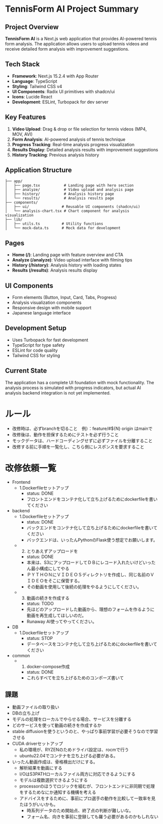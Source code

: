 # TennisForm AI Project Summary

## Project Overview

**TennisForm AI** is a Next.js web application that provides AI-powered tennis form analysis. The application allows users to upload tennis videos and receive detailed form analysis with improvement suggestions.

## Tech Stack

- **Framework**: Next.js 15.2.4 with App Router
- **Language**: TypeScript
- **Styling**: Tailwind CSS v4
- **UI Components**: Radix UI primitives with shadcn/ui
- **Icons**: Lucide React
- **Development**: ESLint, Turbopack for dev server

## Key Features

1. **Video Upload**: Drag & drop or file selection for tennis videos (MP4, MOV, AVI)
2. **Form Analysis**: AI-powered analysis of tennis technique
3. **Progress Tracking**: Real-time analysis progress visualization
4. **Results Display**: Detailed analysis results with improvement suggestions
5. **History Tracking**: Previous analysis history

## Application Structure

```
├── app/
│   ├── page.tsx           # Landing page with hero section
│   ├── analyze/           # Video upload and analysis page
│   ├── history/           # Analysis history page
│   └── results/           # Analysis results page
├── components/
│   ├── ui/               # Reusable UI components (shadcn/ui)
│   └── analysis-chart.tsx # Chart component for analysis visualization
├── lib/
│   ├── utils.ts          # Utility functions
│   └── mock-data.ts      # Mock data for development
```

## Pages

- **Home (/)**: Landing page with feature overview and CTA
- **Analyze (/analyze)**: Video upload interface with filming tips
- **History (/history)**: Analysis history with loading states
- **Results (/results)**: Analysis results display

## UI Components

- Form elements (Button, Input, Card, Tabs, Progress)
- Analysis visualization components
- Responsive design with mobile support
- Japanese language interface

## Development Setup

- Uses Turbopack for fast development
- TypeScript for type safety
- ESLint for code quality
- Tailwind CSS for styling

## Current State

The application has a complete UI foundation with mock functionality. The analysis process is simulated with progress indicators, but actual AI analysis backend integration is not yet implemented.

# ルール

- 改修時は、必ずbranchを切ること　例）：feature/#${N} origin はmainで
- 改修後は、動作を担保するためにテストを必ず行うこと
- モックデータは、ハードコーディングせずに必ずファイルを分離すること
- 改修する前に手順を一覧化し、こちら側にレスポンスを要求すること

# 改修依頼一覧

- Frontend
  - 1.Dockerfileセットアップ
    - status: DONE
    - フロントエンドをコンテナ化して立ち上げるためにdockerfileを書いてください
- backend
  - 1.Dockerfileセットアップ
    - status: DONE
    - バックエンドをコンテナ化して立ち上げるためにdockerfileを書いてください
    - バックエンドは、いったんPythonのFlask使う想定でお願いします。
  - 2. とりあえずアップロードを
    - status: DONE
    - 本来は、S3にアップロードしてＤＢにレコード入れたいけどいったん最小構成にしてやる
    - ＰＹＴＨＯＮにＶＩＤＥＯＳディレクトリを作成し、同じ名前のＶＩＤＥＯをそこに保管する。
    - その動画を使用して後続の処理をやるようにしてください。
  - 3. 動画の続きを作成する
    - status: TODO
    - 先ほどのアップロードした動画から、理想のフォームを作るように動画を再生成してほしいのだ。
    - Runaway AI使ってやってください。
- DB
  - 1.Dockerfileセットアップ
    - status: STOP
    - データベースをコンテナ化して立ち上げるためにdockerfileを書いてください
- common
  - 1. docker-compose作成
    - status: DONE
    - これらすべてを立ち上げるためのコンポーズ書いて

## 課題

- 動画ファイルの取り扱い
- DBの立ち上げ
- モデルの処理をローカルでやらせる場合、サービスを分離する
- どのサービスを使って動画の続きを作成するか
- stable diffusionを使うというのと、やっぱり事前学習が必要そうなので学習させる
- CUDA driverセットアップ
  - 私の環境が、RYZENのためドライバ設定は、rocmで行う
  - ubuntu22.04でコンテナを立ち上げる必要がある。
- いったん動画作成は、骨格検出だけにする。
  - 解析結果を動画にする
  - I/OはS3PATHローカルファイル両方に対応できるようにする
  - モデルは複数選択できるようにする
  - processorのほうでロジックを組むが、フロントエンドに非同期で処理をするためなにか通知する機構を考える
  - アドバイスをするために、事前にプロ選手の動作を比較して一致率を見たほうがいいかも。
    - 時系列データのため開始点、終了点の判断が難しいな。
    - フォーム名、向きを事前に登録しても羅う必要があるのかもしれない
